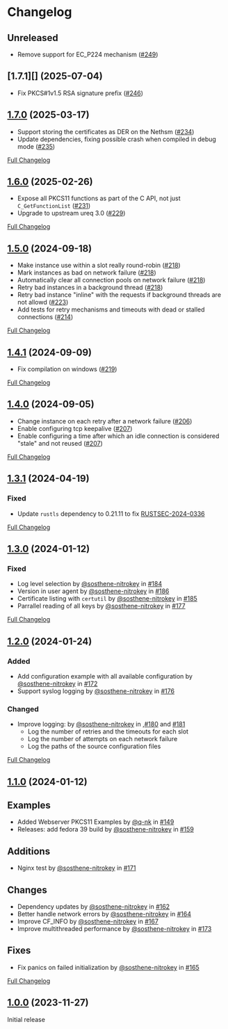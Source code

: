 # Changelog

## Unreleased

- Remove support for EC_P224 mechanism ([#249][])

[#249]: https://github.com/Nitrokey/nethsm-pkcs11/pull/249

## [1.7.1][] (2025-07-04)

- Fix PKCS#1v1.5 RSA signature prefix ([#246][])

[#246]: https://github.com/Nitrokey/nethsm-pkcs11/pull/246


## [1.7.0][] (2025-03-17)

- Support storing the certificates as DER on the Nethsm ([#234][])
- Update dependencies, fixing possible crash when compiled in debug mode ([#235][])

[#234]: https://github.com/Nitrokey/nethsm-pkcs11/pull/234
[#235]: https://github.com/Nitrokey/nethsm-pkcs11/pull/235

[1.7.0]: https://github.com/Nitrokey/nethsm-pkcs11/releases/tag/v1.7.0
[Full Changelog](https://github.com/Nitrokey/nethsm-pkcs11/compare/v1.6.0...v1.7.0)

## [1.6.0][] (2025-02-26)

- Expose all PKCS11 functions as part of the C API, not just `C_GetFunctionList` ([#231][])
- Upgrade to upstream ureq 3.0 ([#229][])

[#231]: https://github.com/Nitrokey/nethsm-pkcs11/pull/231
[#229]: https://github.com/Nitrokey/nethsm-pkcs11/pull/229

[1.6.0]: https://github.com/Nitrokey/nethsm-pkcs11/releases/tag/v1.6.0
[Full Changelog](https://github.com/Nitrokey/nethsm-pkcs11/compare/v1.5.0...v1.6.0)

## [1.5.0][] (2024-09-18)

- Make instance use within a slot really round-robin ([#218][])
- Mark instances as bad on network failure ([#218][])
- Automatically clear all connection pools on network failure ([#218][])
- Retry bad instances in a background thread ([#218][])
- Retry bad instance "inline" with the requests if background threads are not allowd ([#223][])
- Add tests for retry mechanisms and timeouts with dead or stalled connections ([#214][])

[#214]: https://github.com/Nitrokey/nethsm-pkcs11/pull/214
[#218]: https://github.com/Nitrokey/nethsm-pkcs11/pull/218
[#223]: https://github.com/Nitrokey/nethsm-pkcs11/pull/223

[1.5.0]: https://github.com/Nitrokey/nethsm-pkcs11/releases/tag/v1.5.0
[Full Changelog](https://github.com/Nitrokey/nethsm-pkcs11/compare/v1.4.1...v1.5.0)

## [1.4.1][] (2024-09-09)

- Fix compilation on windows ([#219][])

[#219]: https://github.com/Nitrokey/nethsm-pkcs11/pull/219

[1.4.1]: https://github.com/Nitrokey/nethsm-pkcs11/releases/tag/v1.4.1
[Full Changelog](https://github.com/Nitrokey/nethsm-pkcs11/compare/v1.4.0...v1.4.1)

## [1.4.0][] (2024-09-05)

- Change instance on each retry after a network failure ([#206][])
- Enable configuring tcp keepalive ([#207][])
- Enable configuring a time after which an idle connection is considered "stale" and not reused ([#207][])

[#206]: https://github.com/Nitrokey/nethsm-pkcs11/pulls/#206
[#207]: https://github.com/Nitrokey/nethsm-pkcs11/pulls/#207

[Full Changelog](https://github.com/Nitrokey/nethsm-pkcs11/compare/v1.3.1...v1.4.0)

[1.4.0]: https://github.com/Nitrokey/nethsm-pkcs11/releases/tag/v1.4.0

## [1.3.1][] (2024-04-19)

### Fixed

- Update `rustls` dependency to 0.21.11 to fix [RUSTSEC-2024-0336][]

[Full Changelog](https://github.com/Nitrokey/nethsm-pkcs11/compare/1.3.0...v1.3.1)

[1.3.1]: https://github.com/Nitrokey/nethsm-pkcs11/releases/tag/v1.3.1

[RUSTSEC-2024-0336]: https://rustsec.org/advisories/RUSTSEC-2024-0336.html

## [1.3.0][] (2024-01-12)

### Fixed

- Log level selection by [@sosthene-nitrokey][] in [#184][]
- Version in user agent by [@sosthene-nitrokey][] in [#186][]
- Certificate listing with `certutil` by [@sosthene-nitrokey][] in [#185][]
- Parrallel reading of all keys by [@sosthene-nitrokey][] in [#177][]

[Full Changelog](https://github.com/Nitrokey/nethsm-pkcs11/compare/1.2.0...1.3.0)

[1.3.0]: https://github.com/Nitrokey/nethsm-pkcs11/releases/tag/1.3.0

[#184]: https://github.com/Nitrokey/nethsm-pkcs11/pulls/#184
[#186]: https://github.com/Nitrokey/nethsm-pkcs11/pulls/#186
[#185]: https://github.com/Nitrokey/nethsm-pkcs11/pulls/#185
[#177]: https://github.com/Nitrokey/nethsm-pkcs11/pulls/#177

## [1.2.0][] (2024-01-24)

### Added

- Add configuration example with all available configuration by [@sosthene-nitrokey][] in [#172][]
- Support syslog logging by [@sosthene-nitrokey][] in [#176][]

### Changed

- Improve logging: by [@sosthene-nitrokey][] in ,[#180][] and [#181][] 
  - Log the number of retries and the timeouts for each slot
  - Log the number of attempts on each network failure
  - Log the paths of the source configuration files

[Full Changelog](https://github.com/Nitrokey/nethsm-pkcs11/compare/1.1.0...1.2.0)

[#180]: https://github.com/Nitrokey/nethsm-pkcs11/pulls/180
[#181]: https://github.com/Nitrokey/nethsm-pkcs11/pulls/181
[#176]: https://github.com/Nitrokey/nethsm-pkcs11/pulls/176
[#172]: https://github.com/Nitrokey/nethsm-pkcs11/pulls/172

[1.2.0]: https://github.com/Nitrokey/nethsm-pkcs11/releases/tag/1.2.0

## [1.1.0][] (2024-01-12)

## Examples

- Added Webserver PKCS11 Examples by [@q-nk][] in [#149][]
- Releases: add fedora 39 build by [@sosthene-nitrokey][] in [#159][]

## Additions

- Nginx test by [@sosthene-nitrokey][] in [#171][]

## Changes

- Dependency updates by [@sosthene-nitrokey][] in [#162][]
- Better handle network errors by [@sosthene-nitrokey][] in [#164][]
- Improve CF_INFO by [@sosthene-nitrokey][] in [#167][]
- Improve multithreaded performance by [@sosthene-nitrokey][] in [#173][]

## Fixes

- Fix panics on failed initialization by [@sosthene-nitrokey][] in [#165][]

[Full Changelog](https://github.com/Nitrokey/nethsm-pkcs11/compare/1.0.0...1.1.0)

[#149]: https://github.com/Nitrokey/nethsm-pkcs11/pulls/149
[#159]: https://github.com/Nitrokey/nethsm-pkcs11/pulls/159
[#162]: https://github.com/Nitrokey/nethsm-pkcs11/pulls/162
[#164]: https://github.com/Nitrokey/nethsm-pkcs11/pulls/164
[#167]: https://github.com/Nitrokey/nethsm-pkcs11/pulls/167
[#171]: https://github.com/Nitrokey/nethsm-pkcs11/pulls/171
[#165]: https://github.com/Nitrokey/nethsm-pkcs11/pulls/165
[#173]: https://github.com/Nitrokey/nethsm-pkcs11/pulls/173

[1.1.0]: https://github.com/Nitrokey/nethsm-pkcs11/releases/tag/1.1.0

[@q-nk]: https://github.com/q-nk
[@sosthene-nitrokey]: https://github.com/sosthene-nitrokey

## [1.0.0][] (2023-11-27)

Initial release

[1.0.0]: https://github.com/Nitrokey/nethsm-pkcs11/releases/tag/1.0.0
